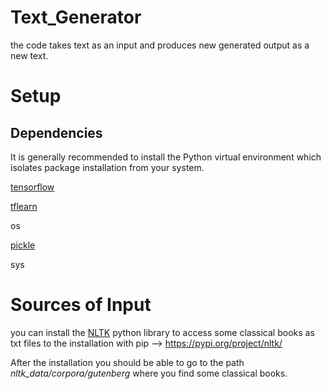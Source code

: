 # Text_Generator

the code takes text as an input and produces new generated output as a new text.

# Setup

## Dependencies

It is generally recommended to install the Python virtual environment which isolates package installation from your system.

[tensorflow](https://www.tensorflow.org/install/pip)

[tflearn](http://tflearn.org/)

os

[pickle](https://docs.python.org/3/library/pickle.html)

sys

# Sources of Input

you can install the [NLTK](https://www.nltk.org/) python library to access some classical books as txt files
to the installation with pip --> https://pypi.org/project/nltk/

After the installation you should be able to go to the path *nltk_data/corpora/gutenberg* where you find some classical books.
